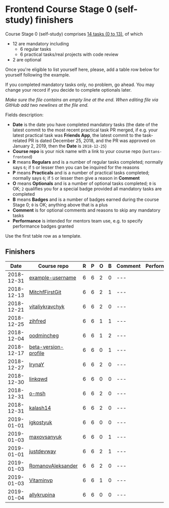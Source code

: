 # Frontend Course Stage 0 (self-study) finishers

Course Stage 0 (self-study) comprises
[14 tasks (0 to 13)](https://github.com/kottans/frontend/blob/master/contents.md),
of which
- 12 are mandatory including
  - 6 regular tasks
  - 6 practical tasks/real projects with code review
- 2 are optional

Once you're eligible to list yourself here, please, add
a table row below for yourself following the example.

If you completed mandatory tasks only, no problem, go ahead.
You may change your record if you decide to complete
optionals later.

_Make sure the file contains an empty line at the end._
_When editing file via GitHub add two newlines at the file end._

Fields description:
 * **Date** is the date you have completed mandatory tasks
   (the date of the latest commit to the most recent practical task PR merged,
   if e.g. your latest practical task was **Friends App**,
   the latest commit to the task-related PR is dated December 25, 2018,
   and the PR was approved on January 2, 2019,
   then the **Date** is `2018-12-25`)
 * **Course repo** is your nick name with a link to your
   course repo (`kottans-frontend`)
 * **R** means **Regulars** and is a number of regular tasks completed;
   normally says `6`; if `5` or lesser then you can
   be inquired for the reasons
 * **P** means **Practicals** and is a number of practical tasks completed;
   normally says `6`; if `5` or lesser then give a reason in **Comment**
 * **O** means **Optionals** and is a number of optional tasks
   completed;
   `0` is OK; `2` qualifies you for a special badge
   provided all mandatory tasks are completed
 * **B** means **Badges** and is a number of badges earned during
   the course Stage 0; `0` is OK; anything above that is a plus
 * **Comment** is for optional comments and reasons to skip any mandatory
   tasks
 * **Performance** is intended for mentors team use, e.g.
   to specify performance badges granted

Use the first table row as a template.

## Finishers

|    Date    | Course repo    | R | P | O | B | Comment | Performance |
| ---------- | -------------- | - | - | - | - | ------- | ----------- |
| 2018-12-31 | [example-username](https://github.com/example-username/kottans-frontend) | 6 | 6 | 2 | 0 | --- | |
| 2018-12-13 | [MitchfFirstGit](https://github.com/MitchfFirstGit/kottans-frontend) | 6 | 6 | 2 | 1 | --- | |
| 2018-12-21 | [vitaliykravchyk](https://github.com/vitaliykravchyk/kottans-frontend) | 6 | 6 | 2 | 0 | --- | |
| 2018-12-25 | [zihfred](https://github.com/zihfred/kottans-frontend) | 6 | 6 | 1 | 1 | --- | |
| 2018-12-04 | [oodmincheg](https://github.com/oodmincheg/kottans-frontend) | 6 | 6 | 1 | 2 | --- | |
| 2018-12-17 | [beta-version-profile](https://github.com/beta-version-profile/kottans-frontend) | 6 | 6 | 0 | 1 | --- | |
| 2018-12-27 | [IrynaY](https://github.com/IrynaY/kottans-frontend) | 6 | 6 | 2 | 0 | --- | |
| 2018-12-30 | [linkqwd](https://github.com/linkqwd/kottans_frontend) | 6 | 6 | 0 | 0 | --- | |
| 2018-12-31 | [o-msh](https://github.com/o-msh/kottans-frontend) | 6 | 6 | 2 | 0 | --- | |
| 2018-12-31 | [kalash14](https://github.com/kalash14/kottans-frontend) | 6 | 6 | 2 | 0 | --- | |
| 2019-01-01 | [igkostyuk](https://github.com/igkostyuk/kottans-frontend) | 6 | 6 | 0 | 0 | --- | |
| 2019-01-03 | [maxovsanyuk](https://github.com/maxovsanyuk/kottans-frontend) | 6 | 6 | 0 | 1 | --- | |
| 2019-01-01 | [justdevway](https://github.com/justdevway/kottans-frontend) | 6 | 6 | 2 | 1 | --- | |
| 2019-01-03 | [RomanovAleksander](https://github.com/RomanovAleksander/kottans-frontend) | 6 | 6 | 2 | 0 | --- | |
| 2019-01-03 | [Vitaminvp](https://github.com/Vitaminvp/kottans-frontend) | 6 | 6 | 1 | 0 | --- | |
| 2019-01-04 | [allykrupina](https://github.com/allykrupina/kottans-frontend) | 6 | 6 | 0 | 0 | --- | |



